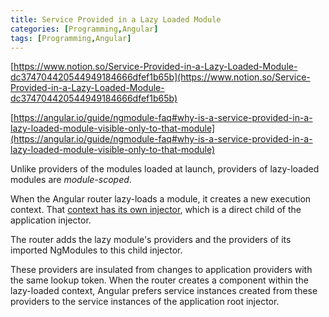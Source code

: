 ```yaml
---
title: Service Provided in a Lazy Loaded Module
categories: [Programming,Angular]
tags: [Programming,Angular]
---
```


[https://www.notion.so/Service-Provided-in-a-Lazy-Loaded-Module-dc374704420544949184666dfef1b65b](https://www.notion.so/Service-Provided-in-a-Lazy-Loaded-Module-dc374704420544949184666dfef1b65b)


[https://angular.io/guide/ngmodule-faq#why-is-a-service-provided-in-a-lazy-loaded-module-visible-only-to-that-module](https://angular.io/guide/ngmodule-faq#why-is-a-service-provided-in-a-lazy-loaded-module-visible-only-to-that-module)


Unlike providers of the modules loaded at launch, providers of lazy-loaded modules are _module-scoped_.


When the Angular router lazy-loads a module, it creates a new execution context. That [context has its own injector](https://angular.io/guide/ngmodule-faq#q-why-child-injector), which is a direct child of the application injector.


The router adds the lazy module's providers and the providers of its imported NgModules to this child injector.


These providers are insulated from changes to application providers with the same lookup token. When the router creates a component within the lazy-loaded context, Angular prefers service instances created from these providers to the service instances of the application root injector.

